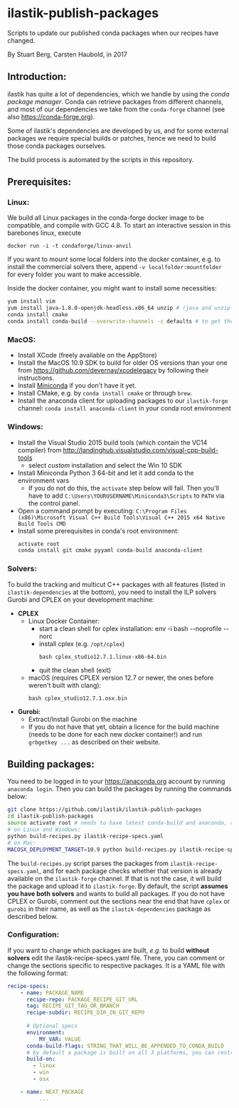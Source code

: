 # ilastik-publish-packages
Scripts to update our published conda packages when our recipes have changed.

By Stuart Berg, Carsten Haubold, in 2017

## Introduction:

ilastik has quite a lot of dependencies, which we handle by using the _conda package manager_.
Conda can retrieve packages from different channels, and most of our dependencies we take from the `conda-forge` channel (see also https://conda-forge.org). 

Some of ilastik's dependencies are developed by us, and for some external packages we require special builds or patches, hence we need to build those conda packages ourselves.

The build process is automated by the scripts in this repository.

## Prerequisites:


### Linux:
We build all Linux packages in the conda-forge docker image to be compatible, and compile with GCC 4.8.
To start an interactive session in this barebones linux, execute

```
docker run -i -t condaforge/linux-anvil
```

If you want to mount some local folders into the docker container, e.g. to install the commercial solvers there, append `-v localfolder:mountfolder` for every folder you want to make accessible.

Inside the docker container, you might want to install some necessities:

```sh
yum install vim 
yum install java-1.8.0-openjdk-headless.x86_64 unzip # (java and unzip needed for CPLEX installer)
conda install cmake
conda install conda-build --overwrite-channels -c defaults # to get the latest conda-build
```

### MacOS:

* Install XCode (freely available on the AppStore)
* Install the MacOS 10.9 SDK to build for older OS versions than your one from https://github.com/devernay/xcodelegacy by following their instructions.
* Install [Miniconda](https://repo.continuum.io/miniconda/Miniconda3-latest-MacOSX-x86_64.sh) if you don't have it yet.
* Install CMake, e.g. by `conda install cmake` or through `brew`.
* Install the anaconda client for uploading packages to our `ilastik-forge` channel: `conda install anaconda-client` in your conda root environment

### Windows:

* Install the Visual Studio 2015 build tools (which contain the VC14 compiler) from http://landinghub.visualstudio.com/visual-cpp-build-tools
  - select _custom_ installation and select the Win 10 SDK
* Install Miniconda Python 3 64-bit and let it add conda to the environment vars
  - If you do not do this, the `activate` step below will fail. Then you'll have to add `C:\Users\YOURUSERNAME\Miniconda3\Scripts` to `PATH` via the control panel.
* Open a command prompt by executing: `C:\Program Files (x86)\Microsoft Visual C++ Build Tools\Visual C++ 2015 x64 Native Build Tools CMD`
* Install some prerequisites in conda's root environment:
  ```sh
  activate root
  conda install git cmake pyyaml conda-build anaconda-client
  ```


### Solvers:

To build the tracking and multicut C++ packages with all features (listed in `ilastik-dependencies` at the bottom), you need to install the ILP solvers Gurobi and CPLEX on your development machine:

* **CPLEX**
    * Linux Docker Container:
        * start a clean shell for cplex installation: env -i bash --noprofile --norc
        * install cplex (e.g. `/opt/cplex`)
          ```
          bash cplex_studio12.7.1.linux-x86-64.bin
          ```
        * quit the clean shell (exit)
    * macOS (requires CPLEX version 12.7 or newer, the ones before weren't built with clang):
      ```
      bash cplex_studio12.7.1.osx.bin
      ```
* **Gurobi:**
    * Extract/Install Gurobi on the machine
    * If you do not have that yet, obtain a licence for the build machine (needs to be done for each new docker container!) and run `grbgetkey ...` as described on their website.

## Building packages:

You need to be logged in to your https://anaconda.org account by running `anaconda login`. Then you can build the packages by running the commands below:

```bash
git clone https://github.com/ilastik/ilastik-publish-packages
cd ilastik-publish-packages
source activate root # needs to have latest conda-build and anaconda, and being logged into an anaconda account
# on Linux and Windows:
python build-recipes.py ilastik-recipe-specs.yaml
# on Mac:
MACOSX_DEPLOYMENT_TARGET=10.9 python build-recipes.py ilastik-recipe-specs.yaml
```

The `build-recipes.py` script parses the packages from `ilastik-recipe-specs.yaml`, and for each package checks whether that version is already available on the `ilastik-forge` channel. If that is not the case, it will build the package and upload it to `ilastik-forge`. By default, the script **assumes you have both solvers** and wants to build all packages. If you do not have CPLEX or Gurobi, comment out the sections near the end that have `cplex` or `gurobi` in their name, as well as the `ilastik-dependencies` package as described below.

### Configuration:

If you want to change which packages are built, _e.g._ to build **without solvers** edit the ilastik-recipe-specs.yaml file. There, you can comment or change the sections specific to respective packages.
It is a YAML file with the following format:
```yaml
recipe-specs:
    - name: PACKAGE_NAME
      recipe-repo: PACKAGE_RECIPE_GIT_URL
      tag: RECIPE_GIT_TAG_OR_BRANCH
      recipe-subdir: RECIPE_DIR_IN_GIT_REPO
      
      # Optional specs
      environment:
          MY_VAR: VALUE
      conda-build-flags: STRING_THAT_WILL_BE_APPENDED_TO_CONDA_BUILD
      # by default a package is built on all 3 platforms, you can restrict that by specifying the following
      build-on:
        - linux
        - win
        - osx

    - name: NEXT_PACKAGE
          ...
```